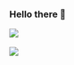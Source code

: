 ### Hello there 👋

<img src ="https://user-images.githubusercontent.com/74038190/212750155-3ceddfbd-19d3-40a3-87af-8d329c8323c4.gif"/> 
<br/><br/>
<img src ="https://user-images.githubusercontent.com/74038190/212284115-f47cd8ff-2ffb-4b04-b5bf-4d1c14c0247f.gif"/> 


<!--
**Endloww/endloww** is a ✨ _special_ ✨ repository because its `README.md` (this file) appears on your GitHub profile.

Here are some ideas to get you started:

- 🔭 I’m currently working on ...
- 🌱 I’m currently learning ...
- 👯 I’m looking to collaborate on ...
- 🤔 I’m looking for help with ...
- 💬 Ask me about ...
- 📫 How to reach me: ...
- 😄 Pronouns: ...
- ⚡ Fun fact: ...
-->
